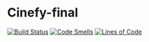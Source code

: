 # Cinefy-final 
[![Build Status](https://www.travis-ci.com/bonjon/Cinefy-final.svg?branch=main)](https://www.travis-ci.com/bonjon/Cinefy-final)
[![Code Smells](https://sonarcloud.io/api/project_badges/measure?project=bonjon_Cinefy-final&metric=code_smells)](https://sonarcloud.io/dashboard?id=bonjon_Cinefy-final)
[![Lines of Code](https://sonarcloud.io/api/project_badges/measure?project=bonjon_Cinefy-final&metric=ncloc)](https://sonarcloud.io/dashboard?id=bonjon_Cinefy-final)
